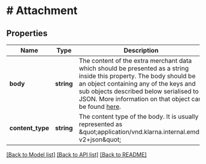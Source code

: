 # # Attachment

## Properties

Name | Type | Description | Notes
------------ | ------------- | ------------- | -------------
**body** | **string** | The content of the extra merchant data which should be presented as a string inside this property. The body should be an object containing any of the keys and sub objects described below serialised to JSON. More information on that object can be found [here](https://developers.klarna.com/api/#attachment-schema). |
**content_type** | **string** | The content type of the body. It is usually represented as \&quot;application/vnd.klarna.internal.emd-v2+json\&quot; |

[[Back to Model list]](../../README.md#models) [[Back to API list]](../../README.md#endpoints) [[Back to README]](../../README.md)
